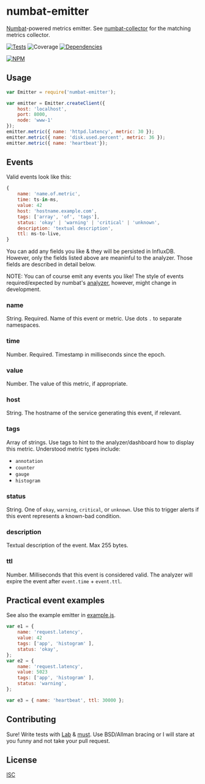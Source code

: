 # numbat-emitter

[Numbat](http://www.arkive.org/numbat/myrmecobius-fasciatus/)-powered metrics emitter. See [numbat-collector](https://github.com/ceejbot/numbat-collector) for the matching metrics collector.

[![Tests](http://img.shields.io/travis/ceejbot/numbat-emitter.svg?style=flat)](http://travis-ci.org/ceejbot/numbat-emitter) 
![Coverage](http://img.shields.io/badge/coverage-98%25-green.svg?style=flat)
[![Dependencies](https://david-dm.org/ceejbot/numbat-emitter.svg)](https://david-dm.org/ceejbot/numbat-emitter)

[![NPM](https://nodei.co/npm/numbat-emitter.png)](https://nodei.co/npm/numbat-emitter/)

## Usage

```javascript
var Emitter = require('numbat-emitter');

var emitter = Emitter.createClient({
    host: 'localhost',
    port: 8000,
    node: 'www-1'
});
emitter.metric({ name: 'httpd.latency', metric: 30 });
emitter.metric({ name: 'disk.used.percent', metric: 36 });
emitter.metric({ name: 'heartbeat'});
```

## Events

Valid events look like this:

```javascript
{
    name: 'name.of.metric',
    time: ts-in-ms,
    value: 42
    host: 'hostname.example.com',
    tags: ['array', 'of', 'tags'],
    status: 'okay' | 'warning' | 'critical' | 'unknown',
    description: 'textual description',
    ttl: ms-to-live,
}
```

You can add any fields you like & they will be persisted in InfluxDB. However, only the fields listed above are meaninful to the analyzer. Those fields are described in detail below.

NOTE: You can of course emit any events you like! The style of events required/expected by numbat's [analyzer](https://github.com/ceejbot/numbat-analyzer), however, might change in development.

### name

String. Required. Name of this event or metric. Use dots `.` to separate namespaces.

### time

Number. Required. Timestamp in milliseconds since the epoch.

### value

Number. The value of this metric, if appropriate.

### host

String. The hostname of the service generating this event, if relevant.

### tags

Array of strings. Use tags to hint to the analyzer/dashboard how to display this metric. Understood metric types include:

- `annotation`
- `counter`
- `gauge`
- `histogram`

### status

String. One of `okay`, `warning`, `critical`, or `unknown`. Use this to trigger alerts if this event represents a known-bad condition.

### description

Textual description of the event. Max 255 bytes.

### ttl

Number. Milliseconds that this event is considered valid. The analyzer will expire the event after `event.time` + `event.ttl`.

## Practical event examples

See also the example emitter in [example.js](./example.js).

```javascript
var e1 = {
    name: 'request.latency',
    value: 42
    tags: ['app', 'histogram' ],
    status: 'okay',
};
var e2 = {
    name: 'request.latency',
    value: 5023
    tags: ['app', 'histogram' ],
    status: 'warning',
};

var e3 = { name: 'heartbeat', ttl: 30000 };
```

## Contributing

Sure! Write tests with [Lab](https://www.npmjs.org/package/lab) & [must](https://www.npmjs.org/package/must). Use BSD/Allman bracing or I will stare at you funny and not take your pull request.

## License

[ISC](http://opensource.org/licenses/ISC)
